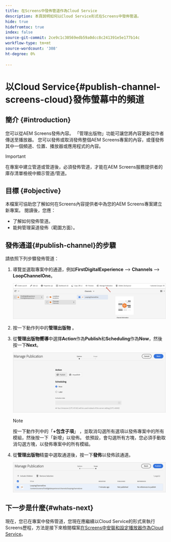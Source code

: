 ```yaml
---
title: 在Screens中發佈管道作為Cloud Service
description: 本頁說明如何以Cloud Service形式在Screens中發佈管道。
hide: true
hidefromtoc: true
index: false
source-git-commit: 2ce9c1c30569edb59a0dcc8c241391e5e177b14c
workflow-type: tm+mt
source-wordcount: '308'
ht-degree: 0%

---
```



# 以Cloud Service{#publish-channel-screens-cloud}發佈螢幕中的頻道

## 簡介 {#introduction}

您可以從AEM Screens發佈內容。 「管理出版物」功能可讓您將內容更新從作者傳送至播放器。 您可以發佈或取消發佈整個AEM Screens專案的內容，或僅發佈其中一個頻道、位置、播放器或應用程式的內容。

>[!IMPORTANT]
>在專案中建立管道或管道後，必須發佈管道，才能在AEM Screens服務提供者的庫存清單檢視中顯示管道/管道。

## 目標 {#objective}

本檔案可協助您了解如何在Screens內容提供者中為您的AEM Screens專案建立新專案。 閱讀後，您應：

* 了解如何發佈管道。
* 能夠管理渠道發佈（範圍方面）。

## 發佈通道{#publish-channel}的步驟

請依照下列步驟發佈管道：

1. 導覽並選取專案中的通道，例如&#x200B;**FirstDigitalExperience** —> **Channels** —> **LoopChannelOne**。

   ![](/help/screens-cloud/assets/create-content/managepub-1.png)

1. 按一下動作列中的&#x200B;**管理出版物** 。

1. 從&#x200B;**管理出版物嚮導**&#x200B;中選擇&#x200B;**Action**&#x200B;作為&#x200B;**Publish**&#x200B;和&#x200B;**Scheduling**&#x200B;作為&#x200B;**Now**，然後按一下&#x200B;**Next**。

   ![](/help/screens-cloud/assets/create-content/managepub-2.png)

   >[!NOTE]
   >按一下動作列中的「**+包含子項**」 ，並取消勾選所有選項以發佈專案中的所有模組，然後按一下「新增」以發佈。 依預設，會勾選所有方塊，您必須手動取消勾選方塊，以發佈專案中的所有模組。

1. 從&#x200B;**管理出版物**&#x200B;精靈中選取通道後，按一下&#x200B;**發佈**&#x200B;以發佈該通道。

   ![](/help/screens-cloud/assets/create-content/managepub-3.png)


## 下一步是什麼{#whats-next}

現在，您已在專案中發佈管道，您現在應繼續以Cloud Service的形式來執行Screens歷程，方法是接下來檢閱檔案[在Screens中安裝和設定播放器作為Cloud Service](/help/screens-cloud/creating-content/manage-publish.md)。